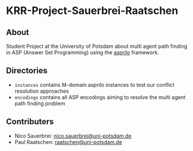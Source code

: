 # KRR-Project-Sauerbrei-Raatschen

## About

Student Project at the University of Potsdam about multi agent path finding in ASP (Answer Set Programming) using the [asprilo](https://potassco.org/asprilo/) framework.

## Directories

- `instances` contains M-domain asprilo instances to test our conflict resolution approaches 
- `encodings` contains all ASP encodings aiming to resolve the multi agent path finding problem

## Contributers

- Nico Sauerbrei: nico.sauerbrei@uni-potsdam.de
- Paul Raatschen: raatschen@uni-potsdam.de


